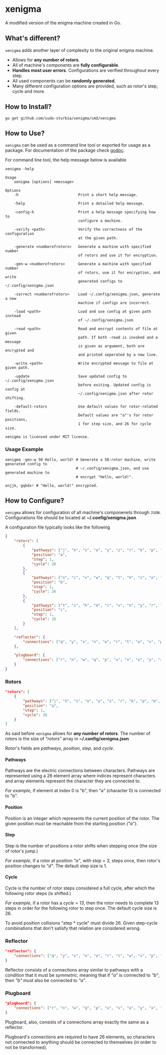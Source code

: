 # xenigma
A modified version of the enigma machine created in Go.

## What's different?
`xenigma` adds another layer of complexity to the original enigma machine.

- Allows for **any number of rotors**.
- All of machine's components are **fully configurable**.
- **Handles most user errors**. Configurations are verified throughout every step.
- All used components can be **randomly generated**.
- Many different configuration options are provided,
such as rotor's step, cycle and more.

## How to Install?

```shell
go get github.com/sudo-sturbia/xenigma/cmd/xenigma
```

## How to Use?

`xenigma` can be used as a command line tool or exported for usage as a package.
For documentation of the package check [godoc](https://godoc.org/github.com/sudo-sturbia/xenigma/pkg/machine).

For command line tool, the help message below is available

```shell
xenigma -help
```

```
Usage
    xenigma [options] <message>

Options
    -h                           Print a short help message.

    -help                        Print a detailed help message.

    -config-h                    Print a help message specifying how to
                                 configure a machine.

    -verify <path>               Verify the correctness of the configuration
                                 at the given path.

    -generate <numberofrotors>   Generate a machine with specified number
                                 of rotors and use it for encryption.

    -gen-w <numberofrotors>      Generate a machine with specified number
                                 of rotors, use it for encryption, and write
                                 generated configs to ~/.config/xenigma.json

    -correct <numberofrotors>    Load ~/.config/xenigma.json, generate a new
                                 machine if configs are incorrect.

    -load <path>                 Load and use config at given path instead
                                 of ~/.config/xenigma.json

    -read <path>                 Read and encrypt contents of file at given
                                 path. If both -read is invoked and a message
                                 is given as argument, both are encrypted and
                                 and printed seperated by a new line.

    -write <path>                Write encrypted message to file at given path.

    -update                      Save updated config to ~/.config/xenigma.json
                                 before exiting. Updated config is config at
                                 ~/.config/xenigma.json after rotor shifting.

    -default-rotors              Use default values for rotor-related fields.
                                 Default values are "a"'s for rotor positions,
                                 1 for step size, and 26 for cycle size.

xenigma is licensed under MIT license.
```

### Usage Example

```shell
xenigma -gen-w 50 Hello, world! # Generate a 50-rotor machine, write generated config to
                                # ~/.config/xenigma.json, and use generated machine to
                                # encrypt "Hello, world!".
```
```shell
onjjk, gqkdx! # "Hello, world!" encrypted.
```

## How to Configure?

`xenigma` allows for configuration of all machine's componenets through `JSON`.
Configurations file should be located at **~/.config/xenigma.json**

A configuration file typically looks like the following

```json
{
    "rotors": [
        {
            "pathways": ["j", "h", "s", "e", "y", "z", "r", "k", "p", "m", "x", "i", "w", "b", "v", "f", "d", "c", "a", "t", "l", "o", "n", "g", "u", "q"],
            "position": "a",
            "step": 1,
            "cycle": 26
        },
        {
            "pathways": ["n", "c", "v", "w", "q", "t", "h", "z", "o", "m", "a", "s", "x", "r", "g", "u", "d", "i", "f", "k", "j", "b", "e", "y", "p", "l"],
            "position": "b",
            "step": 1,
            "cycle": 26
        },
        {
            "pathways": ["t", "s", "h", "m", "c", "v", "n", "y", "r", "q", "p", "e", "i", "u", "k", "z", "w", "d", "j", "a", "f", "x", "g", "b", "o", "l"],
            "position": "c",
            "step": 1,
            "cycle": 26
        }
    ],

    "reflector": {
        "connections": ["q", "y", "x", "n", "o", "r", "t", "w", "v", "p", "u", "z", "s", "d", "e", "j", "a", "f", "m", "g", "k", "i", "h", "c", "b", "l"]
    },

    "plugboard": {
        "connections": ["r", "n", "w", "q", "p", "u", "v", "o", "y", "x", "s", "t", "z", "b", "h", "e", "d", "a", "k", "l", "f", "g", "c", "j", "i", "m"]
    }
}
```

### Rotors

```json
"rotors": [
    {
        "pathways": ["j", "h", "s", "e", "y", "z", "r", "k", "p", "m", "x", "i", "w", "b", "v", "f", "d", "c", "a", "t", "l", "o", "n", "g", "u", "q"],
        "position": "a",
        "step": 1,
        "cycle": 26
    }
]
```

As said before `xenigma` allows for **any number of rotors**.
The number of rotors is the size of *"rotors"* array in **~/.config/xenigma.json**

Rotor's fields are *pathways*, *position*, *step*, and *cycle*.

#### Pathways
Pathways are the electric connections between characters.
Pathways are represented using a 26 element array where indices represent
characters and array elements represent the character they are connected to.

*For example*, if element at index 0 is "b", then "a" (character 0) is connected
to "b".

#### Position
Position is an integer which represents the current position of the rotor.
The given position must be reachable from the starting position *("a")*.

#### Step
Step is the number of positions a rotor shifts when stepping once (the size of
rotor's jump.)

*For example*, if a rotor at position *"a"*, with *step = 3*, steps once,
then rotor's position changes to *"d"*. The default step size is 1.

#### Cycle
Cycle is the number of rotor steps considered a full cycle, after which the
following rotor steps (is shifted.)

*For example*, if a rotor has a *cycle = 13*, then the rotor needs to complete
13 steps in order for the following rotor to step once. The default cycle size is 26.

To avoid position collisions "step \* cycle" must divide 26. Given step-cycle
combinations that don't satisfy that relation are considered wrong.

### Reflector

```json
"reflector": {
    "connections": ["q", "y", "x", "n", "o", "r", "t", "w", "v", "p", "u", "z", "s", "d", "e", "j", "a", "f", "m", "g", "k", "i", "h", "c", "b", "l"]
}
```

Reflector consists of a connections array similar to pathways with a condition
that it must be *symmetric*, meaning that if *"a"* is connected to *"b"*, then
*"b"* must also be connected to *"a"*.

### Plugboard

```json
"plugboard": {
    "connections": ["r", "n", "w", "q", "p", "u", "v", "o", "y", "x", "s", "t", "z", "b", "h", "e", "d", "a", "k", "l", "f", "g", "c", "j", "i", "m"]
}
```

Plugboard, also, consists of a connections array exactly the same as a reflector.

Plugboard's connections are required to have 26 elements,
so characters not connected to anything should be connected to themselves
(in order to not be transformed).

